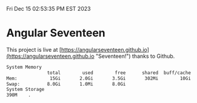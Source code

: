 Fri Dec 15 02:53:35 PM EST 2023

# Angular Seventeen


This project is live at [https://angularseventeen.github.io](https://angularseventeen.github.io "Seventeen!") thanks to Github.

```bash
System Memory
               total        used        free      shared  buff/cache   available
Mem:            15Gi       2.0Gi       3.5Gi       302Mi        10Gi        13Gi
Swap:          8.0Gi       1.0Mi       8.0Gi
System Storage
390M	.
